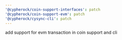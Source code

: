 ```yaml
---
'@cypherock/coin-support-interfaces': patch
'@cypherock/coin-support-evm': patch
'@cypherock/cysync-cli': patch
---
```


add support for evm transaction in coin support and cli
